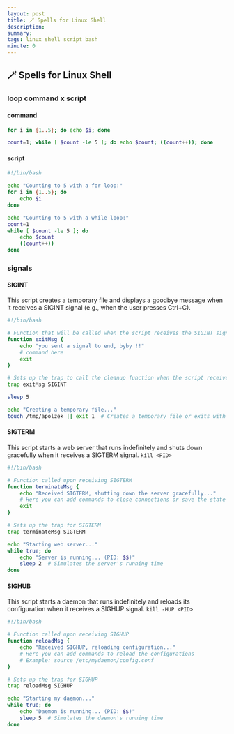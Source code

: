 ```yaml
---
layout: post
title: 🪄 Spells for Linux Shell
description: 
summary: 
tags: linux shell script bash
minute: 0
---
```


## 🪄 Spells for Linux Shell

### loop command x script

#### command

```sh
for i in {1..5}; do echo $i; done

count=1; while [ $count -le 5 ]; do echo $count; ((count++)); done
```

#### script

```bash
#!/bin/bash

echo "Counting to 5 with a for loop:"
for i in {1..5}; do
    echo $i
done

echo "Counting to 5 with a while loop:"
count=1
while [ $count -le 5 ]; do
    echo $count
    ((count++))
done
```

### signals

#### SIGINT

This script creates a temporary file and displays a goodbye message when it receives a SIGINT signal (e.g., when the user presses Ctrl+C).

```bash
#!/bin/bash

# Function that will be called when the script receives the SIGINT signal
function exitMsg {
    echo "you sent a signal to end, byby !!"
    # command here
    exit
}

# Sets up the trap to call the cleanup function when the script receives SIGINT
trap exitMsg SIGINT

sleep 5

echo "Creating a temporary file..."
touch /tmp/apolzek || exit 1  # Creates a temporary file or exits with an error
```

#### SIGTERM

This script starts a web server that runs indefinitely and shuts down gracefully when it receives a SIGTERM signal. `kill <PID>`

```bash
#!/bin/bash

# Function called upon receiving SIGTERM
function terminateMsg {
    echo "Received SIGTERM, shutting down the server gracefully..."
    # Here you can add commands to close connections or save the state
    exit
}

# Sets up the trap for SIGTERM
trap terminateMsg SIGTERM

echo "Starting web server..."
while true; do
    echo "Server is running... (PID: $$)"
    sleep 2  # Simulates the server's running time
done
```

#### SIGHUB

This script starts a daemon that runs indefinitely and reloads its configuration when it receives a SIGHUP signal. `kill -HUP <PID>`

```bash
#!/bin/bash

# Function called upon receiving SIGHUP
function reloadMsg {
    echo "Received SIGHUP, reloading configuration..."
    # Here you can add commands to reload the configurations
    # Example: source /etc/mydaemon/config.conf
}

# Sets up the trap for SIGHUP
trap reloadMsg SIGHUP

echo "Starting my daemon..."
while true; do
    echo "Daemon is running... (PID: $$)"
    sleep 5  # Simulates the daemon's running time
done
```

